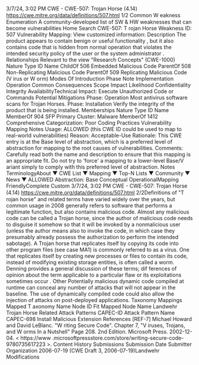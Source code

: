 3/7/24, 3:02 PM CWE - CWE-507: Trojan Horse (4.14)
https://cwe.mitre.org/data/deﬁnitions/507.html 1/2
Common W eakness Enumeration
A community-developed list of SW & HW weaknesses that can become
vulnerabilities
Home Search
CWE-507: T rojan Horse
Weakness ID: 507
Vulnerability Mapping: 
View customized information:
 Description
The product appears to contain benign or useful functionality , but it also contains code that is hidden from normal operation that
violates the intended security policy of the user or the system administrator .
 Relationships
 Relevant to the view "Research Concepts" (CWE-1000)
Nature Type ID Name
ChildOf 506 Embedded Malicious Code
ParentOf 508 Non-Replicating Malicious Code
ParentOf 509 Replicating Malicious Code (V irus or W orm)
 Modes Of Introduction
Phase Note
Implementation
Operation
 Common Consequences
Scope Impact Likelihood
Confidentiality
Integrity
AvailabilityTechnical Impact: Execute Unauthorized Code or Commands
 Potential Mitigations
Phase: Operation
Most antivirus software scans for Trojan Horses.
Phase: Installation
Verify the integrity of the product that is being installed.
 Memberships
Nature Type ID Name
MemberOf 904 SFP Primary Cluster: Malware
MemberOf 1412 Comprehensive Categorization: Poor Coding Practices
 Vulnerability Mapping Notes
Usage: ALLOWED (this CWE ID could be used to map to real-world vulnerabilities)
Reason: Acceptable-Use
Rationale:
This CWE entry is at the Base level of abstraction, which is a preferred level of abstraction for mapping to the root causes of
vulnerabilities.
Comments:
Carefully read both the name and description to ensure that this mapping is an appropriate fit. Do not try to 'force' a mapping to a
lower-level Base/V ariant simply to comply with this preferred level of abstraction.
 Notes
TerminologyAbout ▼ CWE List ▼ Mapping ▼ Top-N Lists ▼ Community ▼ News ▼
ALLOWED
Abstraction: Base
Conceptual OperationalMapping
FriendlyComplete Custom
3/7/24, 3:02 PM CWE - CWE-507: Trojan Horse (4.14)
https://cwe.mitre.org/data/deﬁnitions/507.html 2/2Definitions of "T rojan horse" and related terms have varied widely over the years, but common usage in 2008 generally refers to
software that performs a legitimate function, but also contains malicious code.
Almost any malicious code can be called a Trojan horse, since the author of malicious code needs to disguise it somehow so that it
will be invoked by a nonmalicious user (unless the author means also to invoke the code, in which case they presumably already
possess the authorization to perform the intended sabotage). A Trojan horse that replicates itself by copying its code into other
program files (see case MA1) is commonly referred to as a virus. One that replicates itself by creating new processes or files to
contain its code, instead of modifying existing storage entities, is often called a worm. Denning provides a general discussion of
these terms; dif ferences of opinion about the term applicable to a particular flaw or its exploitations sometimes occur .
Other
Potentially malicious dynamic code compiled at runtime can conceal any number of attacks that will not appear in the baseline. The
use of dynamically compiled code could also allow the injection of attacks on post-deployed applications.
 Taxonomy Mappings
Mapped T axonomy Name Node ID Fit Mapped Node Name
Landwehr Trojan Horse
 Related Attack Patterns
CAPEC-ID Attack Pattern Name
CAPEC-698 Install Malicious Extension
 References
[REF-7] Michael Howard and David LeBlanc. "W riting Secure Code". Chapter 7, "V iruses, Trojans, and W orms In a Nutshell"
Page 208. 2nd Edition. Microsoft Press. 2002-12-04. < https://www .microsoftpressstore.com/store/writing-secure-code-
9780735617223 >.
 Content History
 Submissions
Submission Date Submitter Organization
2006-07-19
(CWE Draft 3, 2006-07-19)Landwehr
 Modifications